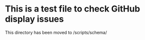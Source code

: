 # This is a test file to check GitHub display issues
This directory has been moved to /scripts/schema/

